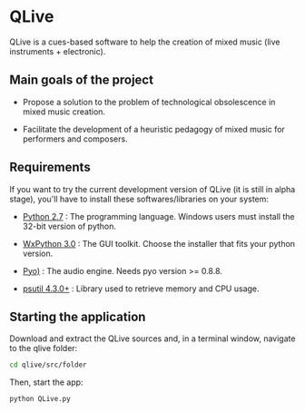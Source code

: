 QLive
=====

QLive is a cues-based software to help the creation of mixed music
(live instruments + electronic).

Main goals of the project
-------------------------

- Propose a solution to the problem of technological obsolescence in mixed 
  music creation.

- Facilitate the development of a heuristic pedagogy of mixed music for 
  performers and composers.

Requirements
------------

If you want to try the current development version of QLive (it is still in 
alpha stage), you'll have to install these softwares/libraries on your system:

- [Python 2.7](https://www.python.org/downloads/release/python-2712/) : The
  programming language. Windows users must install the 32-bit version of python.

- [WxPython 3.0](http://wxpython.org/download.php) : The GUI toolkit. Choose 
  the installer that fits your python version.

- [Pyo)](http://ajaxsoundstudio.com/software/pyo/) : The audio engine. 
  Needs pyo version >= 0.8.8.

- [psutil 4.3.0+](https://pypi.python.org/pypi/psutil) : Library used to 
  retrieve memory and CPU usage.

Starting the application
------------------------

Download and extract the QLive sources and, in a terminal window, navigate 
to the qlive folder:

```bash
cd qlive/src/folder
```

Then, start the app:

```bash
python QLive.py
```
